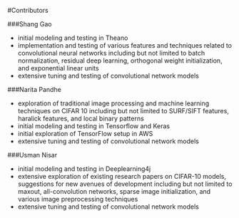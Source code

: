 #Contributors

###Shang Gao
 - initial modeling and testing in Theano
 - implementation and testing of various features and techniques related to convolutional neural networks including but
 not limited to batch normalization, residual deep learning, orthogonal weight initialization, and exponential linear units
 - extensive tuning and testing of convolutional network models
 
###Narita Pandhe
 - exploration of traditional image processing and machine learning techniques on CIFAR 10 including but not limited to SURF/SIFT
 features, haralick features, and local binary patterns
 - initial modeling and testing in Tensorflow and Keras
 - initial exploration of TensorFlow setup in AWS
 - extensive tuning and testing of convolutional network models

###Usman Nisar
 - initial modeling and testing in Deeplearning4j
 - extensive exploration of existing research papers on CIFAR-10 models, suggestions for new avenues of development including
 but not limited to maxout, all-convolution networks, sparse image initialization, and various image preprocessing techniques
 - extensive tuning and testing of convolutional network models